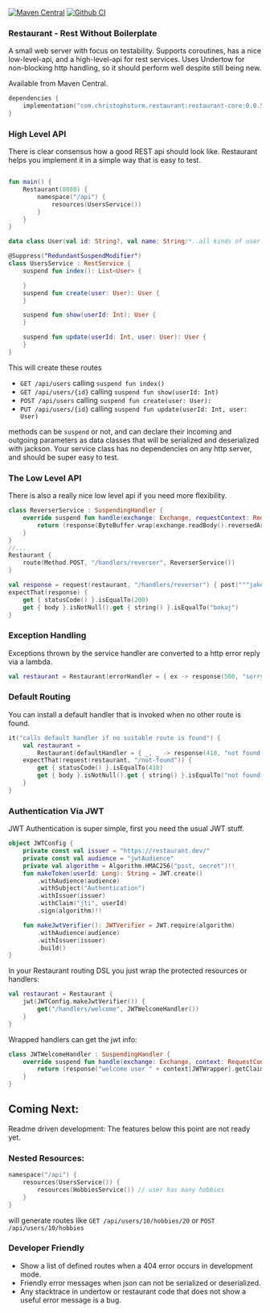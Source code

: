 [![Maven Central](https://maven-badges.herokuapp.com/maven-central/com.christophsturm.restaurant/restaurant/badge.svg)](https://maven-badges.herokuapp.com/maven-central/com.christophsturm.restaurant/restaurant)
[![Github CI](https://github.com/christophsturm/restaurant/workflows/CI/badge.svg)](https://github.com/christophsturm/restaurant/actions)

### Restaurant - Rest Without Boilerplate

A small web server with focus on testability. Supports coroutines, has a nice low-level-api, and a high-level-api for
rest services. Uses Undertow for non-blocking http handling, so it should perform well despite still being new.

Available from Maven Central.

```kotlin
dependencies {
    implementation("com.christophsturm.restaurant:restaurant-core:0.0.5")
}
```

### High Level API

There is clear consensus how a good REST api should look like. Restaurant helps you implement it in a simple way that is
easy to test.

```kotlin

fun main() {
    Restaurant(8080) {
        namespace("/api") {
            resources(UsersService())
        }
    }
}

data class User(val id: String?, val name: String/*..all kinds of user fields..*/)

@Suppress("RedundantSuspendModifier")
class UsersService : RestService {
    suspend fun index(): List<User> {

    }
    suspend fun create(user: User): User {
    }

    suspend fun show(userId: Int): User {
    }

    suspend fun update(userId: Int, user: User): User {
    }
}
```

This will create these routes

* `GET /api/users` calling `suspend fun index()`
* `GET /api/users/{id}` calling `suspend fun show(userId: Int)`
* `POST /api/users` calling  `suspend fun create(user: User):`
* `PUT /api/users/{id}` calling `suspend fun update(userId: Int, user: User)`

methods can be `suspend` or not, and can declare their incoming and outgoing parameters as data classes that will be
serialized and deserialized with jackson. Your service class has no dependencies on any http server, and should be super
easy to test.

### The Low Level API

There is also a really nice low level api if you need more flexibility.

```kotlin
class ReverserService : SuspendingHandler {
    override suspend fun handle(exchange: Exchange, requestContext: RequestContext): Response {
        return (response(ByteBuffer.wrap(exchange.readBody().reversedArray())))
    }
}
//...
Restaurant {
    route(Method.POST, "/handlers/reverser", ReverserService())
}

val response = request(restaurant, "/handlers/reverser") { post("""jakob""".toRequestBody()) }
expectThat(response) {
    get { statusCode() }.isEqualTo(200)
    get { body }.isNotNull().get { string() }.isEqualTo("bokaj")
}

```

### Exception Handling

Exceptions thrown by the service handler are converted to a http error reply via a lambda.

```kotlin
val restaurant = Restaurant(errorHandler = { ex -> response(500, "sorry") })
```

### Default Routing

You can install a default handler that is invoked when no other route is found.
```kotlin
it("calls default handler if no suitable route is found") {
    val restaurant =
        Restaurant(defaultHandler = { _, _ -> response(418, "not found but anyway I'm teapot") }) { }
    expectThat(request(restaurant, "/not-found")) {
        get { statusCode() }.isEqualTo(418)
        get { body }.isNotNull().get { string() }.isEqualTo("not found but anyway I'm teapot")
    }
}

```

### Authentication Via JWT

JWT Authentication is super simple, first you need the usual JWT stuff.

```kotlin
object JWTConfig {
    private const val issuer = "https://restaurant.dev/"
    private const val audience = "jwtAudience"
    private val algorithm = Algorithm.HMAC256("psst, secret")!!
    fun makeToken(userId: Long): String = JWT.create()
        .withAudience(audience)
        .withSubject("Authentication")
        .withIssuer(issuer)
        .withClaim("jti", userId)
        .sign(algorithm)!!

    fun makeJwtVerifier(): JWTVerifier = JWT.require(algorithm)
        .withAudience(audience)
        .withIssuer(issuer)
        .build()
}
```

In your Restaurant routing DSL you just wrap the protected resources or handlers:

```kotlin
val restaurant = Restaurant {
    jwt(JWTConfig.makeJwtVerifier()) {
        get("/handlers/welcome", JWTWelcomeHandler())
    }
}

```

Wrapped handlers can get the jwt info:

```kotlin
class JWTWelcomeHandler : SuspendingHandler {
    override suspend fun handle(exchange: Exchange, context: RequestContext): Response {
        return (response("welcome user " + context[JWTWrapper].getClaim("jti")))
    }
}
```

## Coming Next:

Readme driven development: The features below this point are not ready yet.

### Nested Resources:

```kotlin
namespace("/api") {
    resources(UsersService()) {
        resources(HobbiesService()) // user has many hobbies
    }
}
```

will generate routes like `GET /api/users/10/hobbies/20` or `POST /api/users/10/hobbies`

### Developer Friendly

* Show a list of defined routes when a 404 error occurs in development mode.
* Friendly error messages when json can not be serialized or deserialized.
* Any stacktrace in undertow or restaurant code that does not show a useful error message is a bug.
